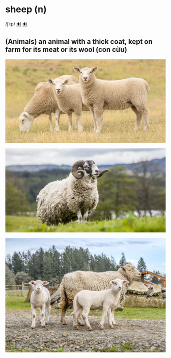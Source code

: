 # sheep (n)

/ʃiːp/ [🔊](https://www.oxfordlearnersdictionaries.com/media/english/uk_pron/s/she/sheep/sheep__gb_2.mp3) [🔊](https://www.oxfordlearnersdictionaries.com/media/english/us_pron/s/she/sheep/sheep__us_1.mp3)

## (Animals) an animal with a thick coat, kept on farm for its meat or its wool (con cừu)

![sheep-1](sheep-1.png)

![sheep-2](sheep-2.png)

![sheep-3](sheep-3.png)